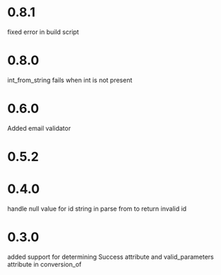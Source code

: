 # 0.8.1

fixed error in build script

# 0.8.0

int_from_string fails when int is not present

# 0.6.0

Added email validator

# 0.5.2

# 0.4.0

handle null value for id string in parse from to return invalid id

# 0.3.0

added support for determining Success attribute and valid_parameters attribute in conversion_of
